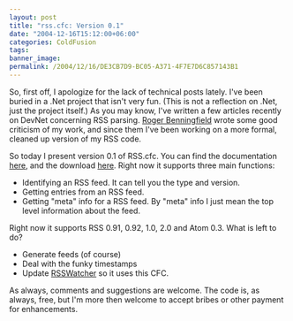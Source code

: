 ```yaml
---
layout: post
title: "rss.cfc: Version 0.1"
date: "2004-12-16T15:12:00+06:00"
categories: ColdFusion 
tags: 
banner_image: 
permalink: /2004/12/16/DE3CB7D9-BC05-A371-4F7E7D6C857143B1
---
```


So, first off, I apologize for the lack of technical posts lately. I've been buried in a .Net project that isn't very fun. (This is not a reflection on .Net, just the project itself.) As you may know, I've written a few articles recently on DevNet concerning RSS parsing. <a href="http://support.journurl.com/users/admin/index.cfm/mode/article/entry/502/">Roger  Benningfield</a> wrote some good criticism of my work, and since them I've been working on a more formal, cleaned up version of my RSS code. 

So today I present version 0.1 of RSS.cfc. You can find the documentation <a href="../downloads/rss.html">here</a>, and the download <a href="../downloads/rss.zip">here</a>. Right now it supports three main functions:

<ul>
<li>Identifying an RSS feed. It can tell you the type and version.
<li>Getting entries from an RSS feed.
<li>Getting "meta" info for a RSS feed. By "meta" info I just mean the top level information about the feed.
</ul>

Right now it supports RSS 0.91, 0.92, 1.0, 2.0 and Atom 0.3. What is left to do?

<ul>
<li>Generate feeds (of course)
<li>Deal with the funky timestamps
<li>Update <a href="http://www.rsswatcher.com">RSSWatcher</a> so it uses this CFC.
</ul>

As always, comments and suggestions are welcome. The code is, as always, free, but I'm more then welcome to accept bribes or other payment for enhancements.